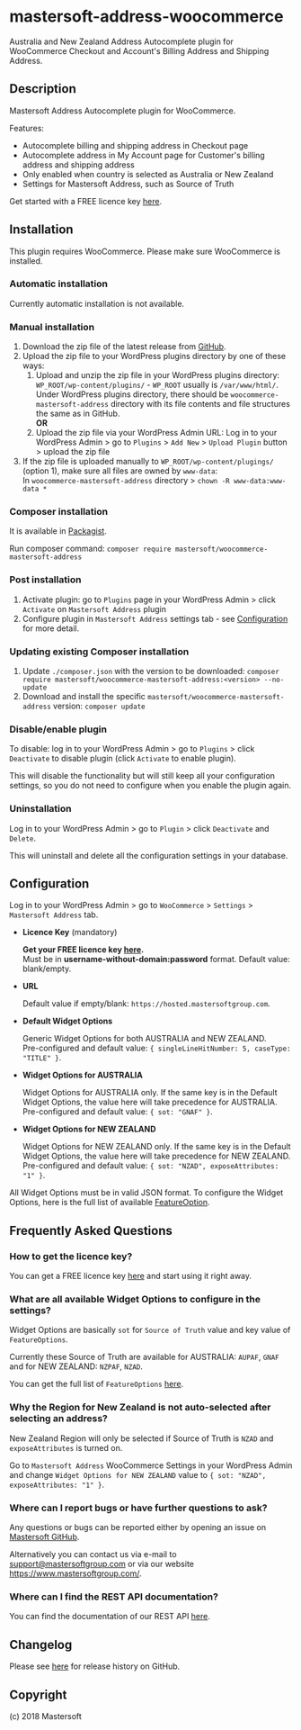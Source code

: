 # mastersoft-address-woocommerce

Australia and New Zealand Address Autocomplete plugin for WooCommerce Checkout and Account's Billing Address and Shipping Address.

## Description

Mastersoft Address Autocomplete plugin for WooCommerce.

Features:
* Autocomplete billing and shipping address in Checkout page
* Autocomplete address in My Account page for Customer's billing address and shipping address
* Only enabled when country is selected as Australia or New Zealand
* Settings for Mastersoft Address, such as Source of Truth

Get started with a FREE licence key [here](https://hosted.mastersoftgroup.com/console/#/).

## Installation 

This plugin requires WooCommerce. Please make sure WooCommerce is installed.

### Automatic installation

Currently automatic installation is not available.

### Manual installation

1. 	Download the zip file of the latest release from [GitHub](https://github.com/MastersoftGroup/woocommerce-mastersoft-address).
1. 	Upload the zip file to your WordPress plugins directory by one of these ways:
	1.	Upload and unzip the zip file in your WordPress plugins directory: `WP_ROOT/wp-content/plugins/` - `WP_ROOT` usually is `/var/www/html/`. 
		Under WordPress plugins directory, there should be `woocommerce-mastersoft-address` directory with its file contents and file structures the same as in GitHub. 						
		**OR**		   
	1.	Upload the zip file via your WordPress Admin URL: 
		Log in to your WordPress Admin > go to `Plugins` > `Add New` > `Upload Plugin` button > upload the zip file
1. 	If the zip file is uploaded manually to `WP_ROOT/wp-content/plugings/` (option 1), make sure all files are owned by `www-data`:  
	In `woocommerce-mastersoft-address` directory > ``` chown -R www-data:www-data * ``` 
		
### Composer installation

It is available in [Packagist](https://packagist.org/packages/mastersoft/woocommerce-mastersoft-address).

Run composer command: ```composer require mastersoft/woocommerce-mastersoft-address```		
		    
### Post installation

1. Activate plugin: go to `Plugins` page in your WordPress Admin > click `Activate` on `Mastersoft Address` plugin
1. Configure plugin in `Mastersoft Address` settings tab - see [Configuration](#configuration) for more detail.
	
### Updating existing Composer installation

1. Update `./composer.json` with the version to be downloaded: ```composer require mastersoft/woocommerce-mastersoft-address:<version> --no-update```
1. Download and install the specific `mastersoft/woocommerce-mastersoft-address` version: `composer update`

### Disable/enable plugin

To disable: log in to your WordPress Admin > go to `Plugins` > click `Deactivate` to disable plugin (click `Activate` to enable plugin).  

This will disable the functionality but will still keep all your configuration settings, so you do not need to configure when you enable the plugin again. 

### Uninstallation

Log in to your WordPress Admin > go to `Plugin` > click `Deactivate` and `Delete`. 

This will uninstall and delete all the configuration settings in your database.  

## Configuration

Log in to your WordPress Admin > go to `WooCommerce` > `Settings` > `Mastersoft Address` tab.

* 	**Licence Key** (mandatory) 	
	
	**Get your FREE licence key [here](https://hosted.mastersoftgroup.com/console/#/).**			
	Must be in **username-without-domain:password** format. Default value: blank/empty.
					 
*	**URL**	
	
	Default value if empty/blank: `https://hosted.mastersoftgroup.com`.
			
*	**Default Widget Options**
	
	Generic Widget Options for both AUSTRALIA and NEW ZEALAND.		 
	Pre-configured and default value: `{ singleLineHitNumber: 5, caseType: "TITLE" }`.
			
*	**Widget Options for AUSTRALIA**		

	Widget Options for AUSTRALIA only. If the same key is in the Default Widget Options, the value here will take precedence for AUSTRALIA.		
	Pre-configured and default value: `{ sot: "GNAF" }`.		
	
*	**Widget Options for NEW ZEALAND**		

	Widget Options for NEW ZEALAND only. If the same key is in the Default Widget Options, the value here will take precedence for NEW ZEALAND. 		
	Pre-configured and default value: `{ sot: "NZAD", exposeAttributes: "1" }`.
	
All Widget Options must be in valid JSON format. To configure the Widget Options, here is the full list of available [FeatureOption](http://developer.mastersoftgroup.com/harmony/api/object/address.html#FeatureOption).

## Frequently Asked Questions

### How to get the licence key?

You can get a FREE licence key [here](https://hosted.mastersoftgroup.com/console/#/) and start using it right away.

### What are all available Widget Options to configure in the settings?

Widget Options are basically `sot` for `Source of Truth` value and key value of `FeatureOptions`. 

Currently these Source of Truth are available for AUSTRALIA: `AUPAF`, `GNAF` and for NEW ZEALAND: `NZPAF`, `NZAD`.

You can get the full list of `FeatureOptions` [here](http://developer.mastersoftgroup.com/harmony/api/object/address.html#FeatureOption).

### Why the Region for New Zealand is not auto-selected after selecting an address?

New Zealand Region will only be selected if Source of Truth is `NZAD` and `exposeAttributes` is turned on. 

Go to `Mastersoft Address` WooCommerce Settings in your WordPress Admin and change `Widget Options for NEW ZEALAND` value to `{ sot: "NZAD", exposeAttributes: "1" }`. 

### Where can I report bugs or have further questions to ask?

Any questions or bugs can be reported either by opening an issue on [Mastersoft GitHub](https://github.com/MastersoftGroup/mastersoft-address-woocommerce/issues). 

Alternatively you can contact us via e-mail to <support@mastersoftgroup.com> or via our website <https://www.mastersoftgroup.com/>.

### Where can I find the REST API documentation?

You can find the documentation of our REST API [here](http://developer.mastersoftgroup.com/harmony/api/).

## Changelog

Please see [here](https://github.com/MastersoftGroup/woocommerce-mastersoft-address/releases) for release history on GitHub.

## Copyright

(c) 2018 Mastersoft

